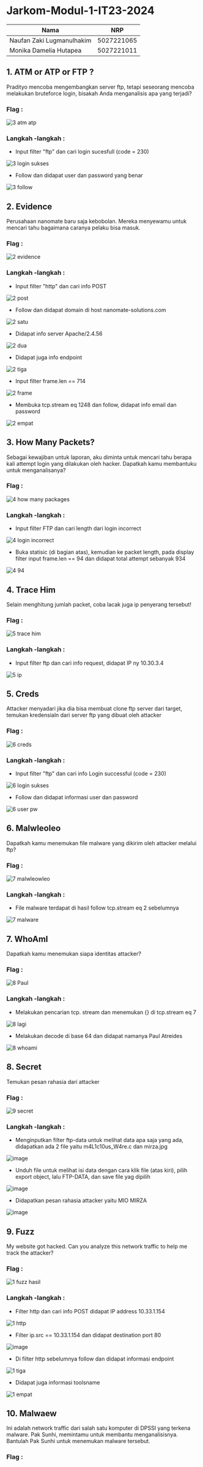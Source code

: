 # Jarkom-Modul-1-IT23-2024

| Nama | NRP |
| --------------------- | ----------------------- |
| Naufan Zaki Lugmanulhakim | 5027221065 |
|Monika Damelia Hutapea | 5027221011 |

## 1. ATM or ATP or FTP ?

Pradityo mencoba mengembangkan server ftp, tetapi seseorang mencoba melakukan bruteforce login, bisakah Anda menganalisis apa yang terjadi?

### Flag :

![3  atm atp](https://github.com/NaufanZaki/Jarkom-Modul-1-IT23-2024/assets/124648489/80c2e465-c592-4fe7-a736-2926be8f42bf)

### Langkah -langkah :

- Input filter "ftp" dan cari login sucesfull (code = 230)

![3  login sukses](https://github.com/NaufanZaki/Jarkom-Modul-1-IT23-2024/assets/124648489/ff6a3fa6-dfc0-44b2-89da-af369a57bb30)

- Follow dan didapat user dan password yang benar

![3  follow](https://github.com/NaufanZaki/Jarkom-Modul-1-IT23-2024/assets/124648489/c1773683-bb88-44f6-be4a-c7faeccc5777)

## 2. Evidence

Perusahaan nanomate baru saja kebobolan. Mereka menyewamu untuk mencari tahu bagaimana caranya pelaku bisa masuk.

### Flag :

![2  evidence](https://github.com/NaufanZaki/Jarkom-Modul-1-IT23-2024/assets/124648489/e11041b8-f249-4f56-be3e-d85248d6d087)

### Langkah -langkah :

- Input  filter "http" dan cari info POST

![2  post](https://github.com/NaufanZaki/Jarkom-Modul-1-IT23-2024/assets/124648489/bb0ed3d7-848b-475e-871a-85251fa8aa84)

- Follow dan didapat domain di host nanomate-solutions.com

![2  satu](https://github.com/NaufanZaki/Jarkom-Modul-1-IT23-2024/assets/124648489/1b808f44-d1cb-4b38-9e96-04408ce74a42)

- Didapat info server Apache/2.4.56

![2  dua](https://github.com/NaufanZaki/Jarkom-Modul-1-IT23-2024/assets/124648489/2016a219-ff49-4118-8117-201da7b1eb26)

- Didapat juga info endpoint

![2  tiga](https://github.com/NaufanZaki/Jarkom-Modul-1-IT23-2024/assets/124648489/288faff8-25ec-412b-aea9-b348e8fa4322)

- Input filter frame.len == 714

![2  frame](https://github.com/NaufanZaki/Jarkom-Modul-1-IT23-2024/assets/124648489/5de1f970-79b9-4830-b0d6-9f344095d467)

- Membuka tcp.stream eq 1248 dan follow, didapat info email dan password

![2  empat](https://github.com/NaufanZaki/Jarkom-Modul-1-IT23-2024/assets/124648489/5359d381-f147-423d-9d16-264b7c7c436f)

## 3. How Many Packets?

Sebagai kewajiban untuk laporan, aku diminta untuk mencari tahu berapa kali attempt login yang dilakukan oleh hacker. Dapatkah kamu membantuku untuk menganalisanya?

### Flag :

![4  how many packages](https://github.com/NaufanZaki/Jarkom-Modul-1-IT23-2024/assets/124648489/2de84c06-a4ae-48fe-bb60-908caaeb338b)

### Langkah -langkah :

- Input filter FTP dan cari length dari login incorrect

![4  login incorrect](https://github.com/NaufanZaki/Jarkom-Modul-1-IT23-2024/assets/124648489/0887fbf1-0bd9-452d-82f7-0a997991d532)

- Buka statisic (di bagian atas), kemudian ke packet length, pada display filter input frame.len == 94 dan didapat total attempt sebanyak 934

![4  94](https://github.com/NaufanZaki/Jarkom-Modul-1-IT23-2024/assets/124648489/96108093-a2a5-4e11-842b-33c9673c262c)

## 4. Trace Him

Selain menghitung jumlah packet, coba lacak juga ip penyerang tersebut!

### Flag :

![5  trace him](https://github.com/NaufanZaki/Jarkom-Modul-1-IT23-2024/assets/124648489/511778ca-aab9-49c2-81a0-15e9abc348ea)

### Langkah -langkah :

- Input filter ftp dan cari info request, didapat IP ny 10.30.3.4

![5  ip](https://github.com/NaufanZaki/Jarkom-Modul-1-IT23-2024/assets/124648489/6d9d1810-5f45-4205-8889-8e4e8478f402)

## 5. Creds

Attacker menyadari jika dia bisa membuat clone ftp server dari target, temukan kredensialn dari server ftp yang dibuat oleh attacker

### Flag :

![6  creds](https://github.com/NaufanZaki/Jarkom-Modul-1-IT23-2024/assets/124648489/e1b1b83e-16c0-4cf3-af78-74ad63bf3284)

### Langkah -langkah :

- Input filter "ftp" dan cari info Login successful (code = 230)

![6  login sukses](https://github.com/NaufanZaki/Jarkom-Modul-1-IT23-2024/assets/124648489/98044c7f-c9a8-4644-b679-03f2f3d8b7fa)

- Follow dan didapat informasi user dan password

![6  user pw](https://github.com/NaufanZaki/Jarkom-Modul-1-IT23-2024/assets/124648489/8272b135-282f-4fcd-9006-f496133c3896)

## 6. Malwleoleo

Dapatkah kamu menemukan file malware yang dikirim oleh attacker melalui ftp?

### Flag :

![7  malwleowleo](https://github.com/NaufanZaki/Jarkom-Modul-1-IT23-2024/assets/124648489/f74b16df-4891-4498-aa72-8577ee94f49c)

### Langkah -langkah :

- File malware terdapat di hasil follow tcp.stream eq 2 sebelumnya

![7  malware](https://github.com/NaufanZaki/Jarkom-Modul-1-IT23-2024/assets/124648489/2ac4b6ae-2fe8-4844-bcab-919f5dfd9e7c)

## 7. WhoAmI

Dapatkah kamu menemukan siapa identitas attacker?

### Flag : 
![8  Paul](https://github.com/NaufanZaki/Jarkom-Modul-1-IT23-2024/assets/124648489/48ef9416-4d05-461b-b8a8-8cc6cad042c3)

### Langkah -langkah :

- Melakukan pencarian tcp. stream dan menemukan {} di tcp.stream eq 7

![8  lagi](https://github.com/NaufanZaki/Jarkom-Modul-1-IT23-2024/assets/124648489/ca764ed3-2a6f-4630-aa06-5fd1c26e7866)

- Melakukan decode di base 64 dan didapat namanya Paul Atreides

![8  whoami](https://github.com/NaufanZaki/Jarkom-Modul-1-IT23-2024/assets/124648489/2f93b57a-9531-4a6b-9397-d3ec70f72f6c)

## 8. Secret 

Temukan pesan rahasia dari attacker

### Flag :

![9  secret](https://github.com/NaufanZaki/Jarkom-Modul-1-IT23-2024/assets/124648489/d23ad4a1-0d36-4b6c-8ac4-e77e0b96e64e)

### Langkah -langkah :

- Menginputkan filter ftp-data untuk melihat data apa saja yang ada, didapatkan ada 2 file yaitu m4L1c10us_W4re.c dan mirza.jpg

![image](https://github.com/NaufanZaki/Jarkom-Modul-1-IT23-2024/assets/124648489/b2ed085e-6274-4505-bcdb-f59998b0952b)

- Unduh file untuk melihat isi data dengan cara klik file (atas kiri), pilih export object, lalu FTP-DATA, dan save file yag dipilih

![image](https://github.com/NaufanZaki/Jarkom-Modul-1-IT23-2024/assets/124648489/e9e98901-fa67-44cf-8c86-060bf86cf9f4)

- Didapatkan pesan rahasia attacker yaitu MIO MIRZA

![image](https://github.com/NaufanZaki/Jarkom-Modul-1-IT23-2024/assets/124648489/3b016be4-c1c4-4e10-b6ae-43837a2da47a)

## 9. Fuzz

My website got hacked. Can you analyze this network traffic to help me track the attacker?

### Flag :

![1  fuzz hasil](https://github.com/NaufanZaki/Jarkom-Modul-1-IT23-2024/assets/124648489/d727764a-49ad-47ca-a4ad-24f8632d7299)

### Langkah -langkah :

- Filter http dan cari info POST didapat IP address 10.33.1.154

![1  http](https://github.com/NaufanZaki/Jarkom-Modul-1-IT23-2024/assets/124648489/68abae28-40f2-43f7-af16-e756f3c6e550)

- Filter ip.src == 10.33.1.154 dan didapat destination port 80

![image](https://github.com/NaufanZaki/Jarkom-Modul-1-IT23-2024/assets/124648489/7b37b6a6-af9c-47f1-8394-45dd67bcc33d)

- Di filter http sebelumnya follow dan didapat informasi endpoint

![1  tiga](https://github.com/NaufanZaki/Jarkom-Modul-1-IT23-2024/assets/124648489/38957b17-9cc2-4b75-b5ee-2372e8dc4a63)

- Didapat juga informasi toolsname

![1  empat](https://github.com/NaufanZaki/Jarkom-Modul-1-IT23-2024/assets/124648489/dbc33f1c-5345-4a6e-a713-3e9234d2aa44)


## 10. Malwaew

Ini adalah network traffic dari salah satu komputer di DPSSI yang terkena malware. Pak Sunhi, memintamu untuk membantu menganalisisnya. Bantulah Pak Sunhi untuk menemukan malware tersebut.

### Flag :

















